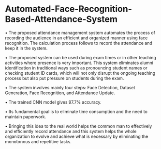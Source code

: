 # Automated-Face-Recognition-Based-Attendance-System

•	The proposed attendance management system automates the process of recording the audience in an efficient and organized manner using face recognition. The calculation process follows to record the attendance and keep it in the system. 

•	The proposed system can be used during exam times or in other teaching activities where presence is very important. This system eliminates alumni identification in traditional ways such as pronouncing student names or checking student ID cards, which will not only disrupt the ongoing teaching process but also put pressure on students during the exam.

•	The system involves mainly four steps:  Face Detection, Dataset Generation, Face Recognition, and Attendance Update. 

•	The trained CNN model gives 97.7% accuracy.

•	Its fundamental goal is to eliminate time consumption and the need to maintain paperwork. 

•	Bringing this idea to the real world helps the common man to effectively and efficiently record attendance and this system helps the whole organization to evolve and achieve what is necessary by eliminating the monotonous and repetitive tasks.
